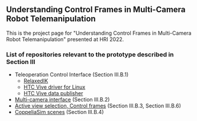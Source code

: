 ##  Understanding Control Frames in Multi-Camera Robot Telemanipulation

This is the project page for "Understanding Control Frames in Multi-Camera Robot Telemanipulation" presented at HRI 2022.

### List of repositories relevant to the prototype described in Section III

+ Teleoperation Control Interface (Section III.B.1)
    + [RelaxedIK](https://github.com/uwgraphics/relaxed_ik_ros1)
    + [HTC Vive driver for Linux](https://github.com/uwgraphics/mimicry_openvr)
    + [HTC Vive data publisher](https://github.com/uwgraphics/publish_vive_input)
+ [Multi-camera interface](https://github.com/uwgraphics/camera_viewpoint_interface) (Section III.B.2)
+ [Active view selection, Control frames](https://github.com/uwgraphics/viewpoint_manager) (Section III.B.3, Section III.B.6)
+ [CoppeliaSim scenes](https://github.com/uwgraphics/MultiView/tree/main/scenes) (Section III.B.4)
